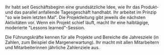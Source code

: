 Ihr habt seit Geschäftsbeginn eine grundsätzliche Idee, wie Ihr das Produkt- und das parallel anfallende Tagesgeschäft handhabt. Ihr arbeitet im Prinzip &quot;so wie beim letzten Mal&quot;. Die Projektleitung gibt jeweils die nächsten Aktivitäten vor.
Wenn ein Projekt schief läuft, macht Ihr eine halbtägige, moderierte &quot;Lessons learned&quot;-Session. 

Die Führungskräfte kennen für alle Projekte und Bereiche die Jahresziele (in Zahlen, zum Beispiel die Margenerwartung). 
Ihr macht mit allen Mitarbeitern und Mitarbeiterinnen jährliche Zahlenziele aus.
